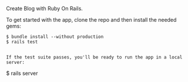Create Blog with Ruby On Rails.

To get started with the app, clone the repo and then install the needed gems:

```
$ bundle install --without production
$ rails test
```
```

If the test suite passes, you'll be ready to run the app in a local server:

```
$ rails server

